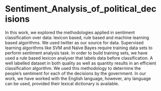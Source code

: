 # Sentiment_Analysis_of_political_decisions
In this work, we explored the methodologies applied in sentiment classification over data: lexicon based, rule based and machine learning based algorithms. We used twitter as our source for data. Supervised learning algorithms like SVM and Naïve Bayes require training data sets to perform sentiment analysis task. In order to build training sets, we have used a rule based lexicon analyser that labels data before classification. A well labelled dataset in both quality as well as quantity results in an efficient classification algorithm. We used this methodology to determine the people’s sentiment for each of the decisions by the government. In our work, we have worked with the English language, however, any language can be used, provided their lexical dictionary is available.
